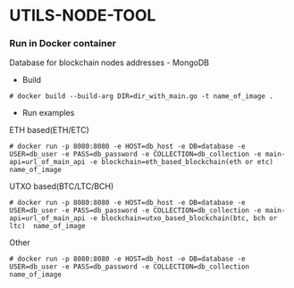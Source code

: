 # UTILS-NODE-TOOL

### Run in Docker container

Database for blockchain nodes addresses - MongoDB 
 
 - Build
```
# docker build --build-arg DIR=dir_with_main.go -t name_of_image .
```
- Run examples

ETH based(ETH/ETC)
```
# docker run -p 8080:8080 -e HOST=db_host -e DB=database -e USER=db_user -e PASS=db_password -e COLLECTION=db_collection -e main-api=url_of_main_api -e blockchain=eth_based_blockchain(eth or etc)  name_of_image
```

UTXO based(BTC/LTC/BCH)
```
# docker run -p 8080:8080 -e HOST=db_host -e DB=database -e USER=db_user -e PASS=db_password -e COLLECTION=db_collection -e main-api=url_of_main_api -e blockchain=utxo_based_blockchain(btc, bch or ltc)  name_of_image
```

Other

```
# docker run -p 8080:8080 -e HOST=db_host -e DB=database -e USER=db_user -e PASS=db_password -e COLLECTION=db_collection name_of_image
```
